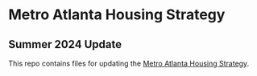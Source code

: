 # Metro Atlanta Housing Strategy
## Summer 2024 Update

This repo contains files for updating the [Metro Atlanta Housing Strategy](https://metroatlhousing.org/).
